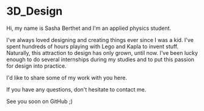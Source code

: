 # 3D_Design

Hi, my name is Sasha Berthet and I'm an applied physics student. 

I've always loved designing and creating things ever since I was a kid. I've spent hundreds of hours playing with Lego and Kapla to invent stuff. Naturally, this attraction to design has only grown, until now. 
I've been lucky enough to do several internships during my studies and to put this passion for design into practice. 

I'd like to share some of my work with you here. 

If you have any questions, don't hesitate to contact me. 

See you soon on GitHub ;)
